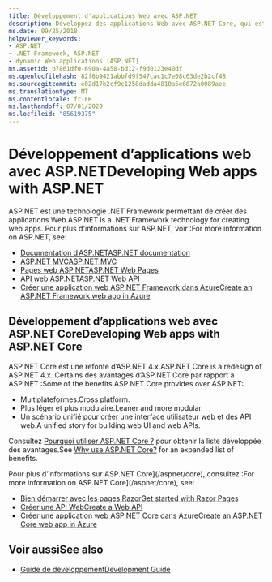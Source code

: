 ```yaml
---
title: Développement d'applications Web avec ASP.NET
description: Développez des applications Web avec ASP.NET Core, qui est une nouvelle conception de ASP.NET 4. x qui est multiplateforme, plus épurée, plus modulaire et unifiée pour créer une interface utilisateur Web et des API Web.
ms.date: 09/25/2018
helpviewer_keywords:
- ASP.NET
- .NET Framework, ASP.NET
- dynamic Web applications [ASP.NET]
ms.assetid: b7861df0-690a-4a58-bd12-f9d0123e40df
ms.openlocfilehash: 82f6b9421abbfd9f547cac1c7e08c63de2b2cf48
ms.sourcegitcommit: e02d17b2cf9c1258dadda4810a5e6072a0089aee
ms.translationtype: MT
ms.contentlocale: fr-FR
ms.lasthandoff: 07/01/2020
ms.locfileid: "85619375"
---
```

# <a name="developing-web-apps-with-aspnet"></a><span data-ttu-id="0f09e-103">Développement d’applications web avec ASP.NET</span><span class="sxs-lookup"><span data-stu-id="0f09e-103">Developing Web apps with ASP.NET</span></span>

<span data-ttu-id="0f09e-104">ASP.NET est une technologie .NET Framework permettant de créer des applications Web.</span><span class="sxs-lookup"><span data-stu-id="0f09e-104">ASP.NET is a .NET Framework technology for creating web apps.</span></span> <span data-ttu-id="0f09e-105">Pour plus d'informations sur ASP.NET, voir :</span><span class="sxs-lookup"><span data-stu-id="0f09e-105">For more information on ASP.NET, see:</span></span>

- [<span data-ttu-id="0f09e-106">Documentation d’ASP.NET</span><span class="sxs-lookup"><span data-stu-id="0f09e-106">ASP.NET documentation</span></span>](/aspnet/overview)
- [<span data-ttu-id="0f09e-107">ASP.NET MVC</span><span class="sxs-lookup"><span data-stu-id="0f09e-107">ASP.NET MVC</span></span>](https://dotnet.microsoft.com/apps/aspnet/mvc)
- [<span data-ttu-id="0f09e-108">Pages web ASP.NET</span><span class="sxs-lookup"><span data-stu-id="0f09e-108">ASP.NET Web Pages</span></span>](https://dotnet.microsoft.com/apps/aspnet/web-apps)
- [<span data-ttu-id="0f09e-109">API web ASP.NET</span><span class="sxs-lookup"><span data-stu-id="0f09e-109">ASP.NET Web API</span></span>](https://dotnet.microsoft.com/apps/aspnet/apis)  
- [<span data-ttu-id="0f09e-110">Créer une application web ASP.NET Framework dans Azure</span><span class="sxs-lookup"><span data-stu-id="0f09e-110">Create an ASP.NET Framework web app in Azure</span></span>](/azure/app-service/app-service-web-get-started-dotnet-framework)

## <a name="developing-web-apps-with-aspnet-core"></a><span data-ttu-id="0f09e-111">Développement d’applications web avec ASP.NET Core</span><span class="sxs-lookup"><span data-stu-id="0f09e-111">Developing Web apps with ASP.NET Core</span></span>

<span data-ttu-id="0f09e-112">ASP.NET Core est une refonte d’ASP.NET 4.x.</span><span class="sxs-lookup"><span data-stu-id="0f09e-112">ASP.NET Core is a redesign of ASP.NET 4.x.</span></span> <span data-ttu-id="0f09e-113">Certains des avantages d’ASP.NET Core par rapport à ASP.NET :</span><span class="sxs-lookup"><span data-stu-id="0f09e-113">Some of the benefits ASP.NET Core provides over ASP.NET:</span></span>

- <span data-ttu-id="0f09e-114">Multiplateformes.</span><span class="sxs-lookup"><span data-stu-id="0f09e-114">Cross platform.</span></span>
- <span data-ttu-id="0f09e-115">Plus léger et plus modulaire.</span><span class="sxs-lookup"><span data-stu-id="0f09e-115">Leaner and more modular.</span></span>
- <span data-ttu-id="0f09e-116">Un scénario unifié pour créer une interface utilisateur web et des API web.</span><span class="sxs-lookup"><span data-stu-id="0f09e-116">A unified story for building web UI and web APIs.</span></span>

<span data-ttu-id="0f09e-117">Consultez [Pourquoi utiliser ASP.NET Core ?](/aspnet/core/introduction-to-aspnet-core#why-choose-aspnet-core) pour obtenir la liste développée des avantages.</span><span class="sxs-lookup"><span data-stu-id="0f09e-117">See [Why use ASP.NET Core?](/aspnet/core/introduction-to-aspnet-core#why-choose-aspnet-core) for an expanded list of benefits.</span></span>

<span data-ttu-id="0f09e-118">Pour plus d’informations sur ASP.NET Core](/aspnet/core), consultez :</span><span class="sxs-lookup"><span data-stu-id="0f09e-118">For more information on ASP.NET Core](/aspnet/core), see:</span></span>

- [<span data-ttu-id="0f09e-119">Bien démarrer avec les pages Razor</span><span class="sxs-lookup"><span data-stu-id="0f09e-119">Get started with Razor Pages</span></span>](/aspnet/core/tutorials/razor-pages/razor-pages-start)
- [<span data-ttu-id="0f09e-120">Créer une API Web</span><span class="sxs-lookup"><span data-stu-id="0f09e-120">Create a Web API</span></span>](/aspnet/core/tutorials/first-web-api)
- [<span data-ttu-id="0f09e-121">Créer une application web ASP.NET Core dans Azure</span><span class="sxs-lookup"><span data-stu-id="0f09e-121">Create an ASP.NET Core web app in Azure</span></span>](/azure/app-service/app-service-web-get-started-dotnet)
  
## <a name="see-also"></a><span data-ttu-id="0f09e-122">Voir aussi</span><span class="sxs-lookup"><span data-stu-id="0f09e-122">See also</span></span>

- [<span data-ttu-id="0f09e-123">Guide de développement</span><span class="sxs-lookup"><span data-stu-id="0f09e-123">Development Guide</span></span>](development-guide.md)
